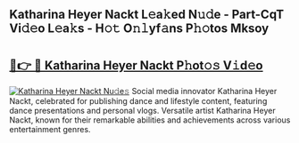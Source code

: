 ## Katharina Heyer Nackt L𝚎a𝚔ed N𝚞𝚍e - Part-CqT Vi𝚍𝚎o L𝚎a𝚔s - H𝚘𝚝 O𝚗𝚕yf𝚊ns P𝚑𝚘tos Mksoy

# <h2><a href="http://kfclqb.oniu.top/?m=Katharina+Heyer+Nackt">🔗👉 🔴 Katharina Heyer Nackt P𝚑ot𝚘𝚜 V𝚒d𝚎o</a></h2>

[![Katharina Heyer Nackt Nu𝚍e𝚜](https://i.imgur.com/0qMVB7G.gif)](http://kfclqb.oniu.top/?m=Katharina+Heyer+Nackt)
Social media innovator Katharina Heyer Nackt, celebrated for publishing dance and lifestyle content, featuring dance presentations and personal vlogs. Versatile artist Katharina Heyer Nackt, known for their remarkable abilities and achievements across various entertainment genres.  
